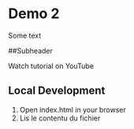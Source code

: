 # Demo 2

Some text

##Subheader

Watch tutorial on YouTube

## Local Development

1. Open index.html in your browser
2. Lis le contentu du fichier